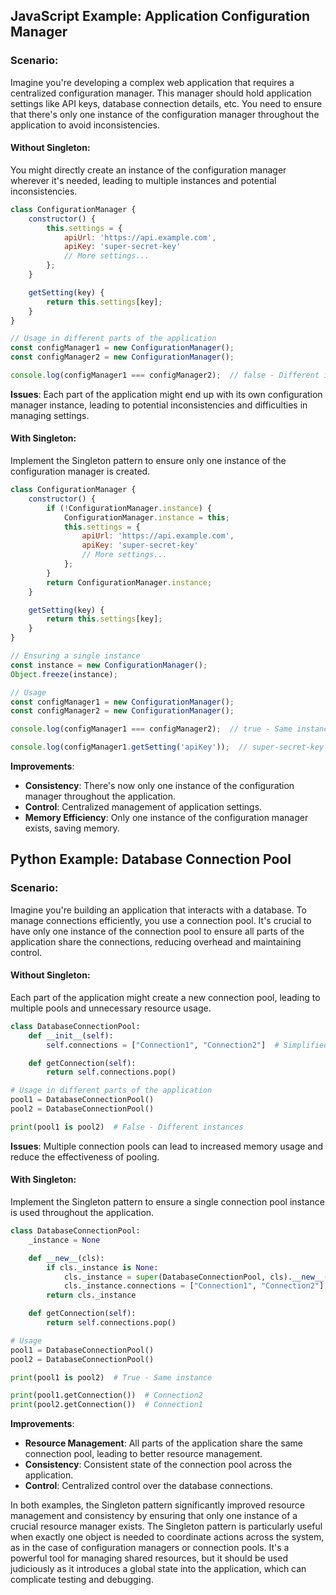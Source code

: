 ## JavaScript Example: Application Configuration Manager

### Scenario:

Imagine you're developing a complex web application that requires a centralized configuration manager. This manager should hold application settings like API keys, database connection details, etc. You need to ensure that there's only one instance of the configuration manager throughout the application to avoid inconsistencies.

#### Without Singleton:

You might directly create an instance of the configuration manager wherever it's needed, leading to multiple instances and potential inconsistencies.

```javascript
class ConfigurationManager {
    constructor() {
        this.settings = {
            apiUrl: 'https://api.example.com',
            apiKey: 'super-secret-key'
            // More settings...
        };
    }

    getSetting(key) {
        return this.settings[key];
    }
}

// Usage in different parts of the application
const configManager1 = new ConfigurationManager();
const configManager2 = new ConfigurationManager();

console.log(configManager1 === configManager2);  // false - Different instances
```

**Issues**: Each part of the application might end up with its own configuration manager instance, leading to potential inconsistencies and difficulties in managing settings.

#### With Singleton:

Implement the Singleton pattern to ensure only one instance of the configuration manager is created.

```javascript
class ConfigurationManager {
    constructor() {
        if (!ConfigurationManager.instance) {
            ConfigurationManager.instance = this;
            this.settings = {
                apiUrl: 'https://api.example.com',
                apiKey: 'super-secret-key'
                // More settings...
            };
        }
        return ConfigurationManager.instance;
    }

    getSetting(key) {
        return this.settings[key];
    }
}

// Ensuring a single instance
const instance = new ConfigurationManager();
Object.freeze(instance);

// Usage
const configManager1 = new ConfigurationManager();
const configManager2 = new ConfigurationManager();

console.log(configManager1 === configManager2);  // true - Same instance

console.log(configManager1.getSetting('apiKey'));  // super-secret-key
```

**Improvements**: 
- **Consistency**: There's now only one instance of the configuration manager throughout the application.
- **Control**: Centralized management of application settings.
- **Memory Efficiency**: Only one instance of the configuration manager exists, saving memory.

## Python Example: Database Connection Pool

### Scenario:

Imagine you're building an application that interacts with a database. To manage connections efficiently, you use a connection pool. It's crucial to have only one instance of the connection pool to ensure all parts of the application share the connections, reducing overhead and maintaining control.

#### Without Singleton:

Each part of the application might create a new connection pool, leading to multiple pools and unnecessary resource usage.

```python
class DatabaseConnectionPool:
    def __init__(self):
        self.connections = ["Connection1", "Connection2"]  # Simplified for example

    def getConnection(self):
        return self.connections.pop()

# Usage in different parts of the application
pool1 = DatabaseConnectionPool()
pool2 = DatabaseConnectionPool()

print(pool1 is pool2)  # False - Different instances
```

**Issues**: Multiple connection pools can lead to increased memory usage and reduce the effectiveness of pooling.

#### With Singleton:

Implement the Singleton pattern to ensure a single connection pool instance is used throughout the application.

```python
class DatabaseConnectionPool:
    _instance = None

    def __new__(cls):
        if cls._instance is None:
            cls._instance = super(DatabaseConnectionPool, cls).__new__(cls)
            cls._instance.connections = ["Connection1", "Connection2"]  # Simplified for example
        return cls._instance

    def getConnection(self):
        return self.connections.pop()

# Usage
pool1 = DatabaseConnectionPool()
pool2 = DatabaseConnectionPool()

print(pool1 is pool2)  # True - Same instance

print(pool1.getConnection())  # Connection2
print(pool2.getConnection())  # Connection1
```

**Improvements**: 
- **Resource Management**: All parts of the application share the same connection pool, leading to better resource management.
- **Consistency**: Consistent state of the connection pool across the application.
- **Control**: Centralized control over the database connections.

In both examples, the Singleton pattern significantly improved resource management and consistency by ensuring that only one instance of a crucial resource manager exists. The Singleton pattern is particularly useful when exactly one object is needed to coordinate actions across the system, as in the case of configuration managers or connection pools. It's a powerful tool for managing shared resources, but it should be used judiciously as it introduces a global state into the application, which can complicate testing and debugging.